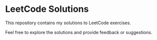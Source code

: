 # LeetCode Solutions

This repository contains my solutions to LeetCode exercises.

Feel free to explore the solutions and provide feedback or suggestions.
